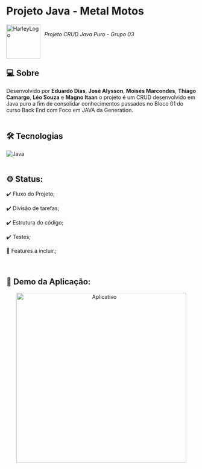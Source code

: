 # Projeto Java - Metal Motos
<img align="left" alt="HarleyLogo" src="https://i.gifer.com/origin/d1/d1bc9b7a866c9e03d4e5e8bdb25acfe5_w200.gif" width="90" height="90">
<br>&nbsp
<i>Projeto CRUD Java Puro - Grupo 03</i><br><br><br><br>

## 💻 Sobre

Desenvolvido por <b>Eduardo Dias</b>, <b>José Alysson</b>, <b>Moisés Marcondes</b>, <b>Thiago Camargo</b>, <b>Léo Souza</b> e <b>Magno Itaan</b> o projeto é um CRUD desenvolvido em Java puro a fim de consolidar conhecimentos passados no Bloco 01 do curso Back End com Foco em JAVA da Generation. <br><br>

## 🛠 Tecnologias

![Java](https://img.shields.io/badge/java-%23323330.svg?style=for-the-badge&logo=java&logoColor=%23F7DF1E)
<br><br>

## ⚙ Status:

:heavy_check_mark: Fluxo do Projeto;
 
:heavy_check_mark: Divisão de tarefas;
  
:heavy_check_mark: Estrutura do código;

:heavy_check_mark: Testes;

:hammer: Features a incluir.;

<br>

##  🍿 Demo da Aplicação:

<p align="center">
  <img alt="Aplicativo" src="https://github.com/ediasf/metalmotos-projetojava/blob/main/src/01.png" height=450/>
</p><br><br>

